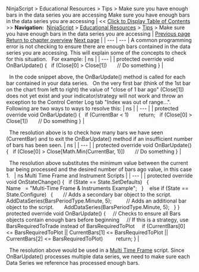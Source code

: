 ﻿
NinjaScript > Educational Resources > Tips > Make sure you have enough bars in the data series you are accessing
Make sure you have enough bars in the data series you are accessing
| << [Click to Display Table of Contents](make_sure_you_have_enough_bars.md) >> **Navigation:**     [NinjaScript](ninjascript.md) > [Educational Resources](educational_resources.md) > [Tips](tips.md) > Make sure you have enough bars in the data series you are accessing | [Previous page](how_do_i_resolve_ninjascript_p.md) [Return to chapter overview](tips.md) [Next page](order_types.md) |
| --- | --- |
A common programming error is not checking to ensure there are enough bars contained in the data series you are accessing. This will explain some of the concepts to check for this situation.
 
For example:
| ns |
| --- |
| protected override void OnBarUpdate() {    if (Close[0] > Close[1])        // Do something } |

 
In the code snippet above, the OnBarUpdate() method is called for each bar contained in your data series.
 
On the very first bar (think of the 1st bar on the chart from left to right) the value of "close of 1 bar ago" (Close[1]) does not yet exist and your indicator/strategy will not work and throw an exception to the Control Center Log tab "Index was out of range...".
 
Following are two ways to ways to resolve this:
| ns |
| --- |
| protected override void OnBarUpdate() {    if (CurrentBar < 1)        return;    if (Close[0] > Close[1])        // Do something } |

 
The resolution above is to check how many bars we have seen (CurrentBar) and to exit the OnBarUpdate() method if an insufficient number of bars has been seen.
| ns |
| --- |
| protected override void OnBarUpdate() {    if (Close[0] > Close[Math.Min(CurrentBar, 1)])        // Do something } |

 
The resolution above substitutes the minimum value between the current bar being processed and the desired number of bars ago value, in this case 1.
 
| ns Multi Time Frame and Instrument Scripts |
| --- |
| protected override void OnStateChange() {    if (State == State.SetDefaults)    {                      Name   = "Multi-Time Frame & Instruments Example";    }     else if (State == State.Configure)    {        // Adds a secondary bar object to the script.        AddDataSeries(BarsPeriodType.Minute, 5);           // Adds an additional bar object to the script.        AddDataSeries(BarsPeriodType.Minute, 5);    } }   protected override void OnBarUpdate() {      // Checks to ensure all Bars objects contain enough bars before beginning      // If this is a strategy, use BarsRequiredToTrade instead of BarsRequiredToPlot      if (CurrentBars[0] <= BarsRequiredToPlot || CurrentBars[1] <= BarsRequiredToPlot || CurrentBars[2] <= BarsRequiredToPlot)          return; } |

 
The resolution above would be used in a [Multi Time Frame](multi-time_frame__instruments.md) script. Since OnBarUpdate() processes multiple data series, we need to make sure each Data Series we reference has processed enough bars.
